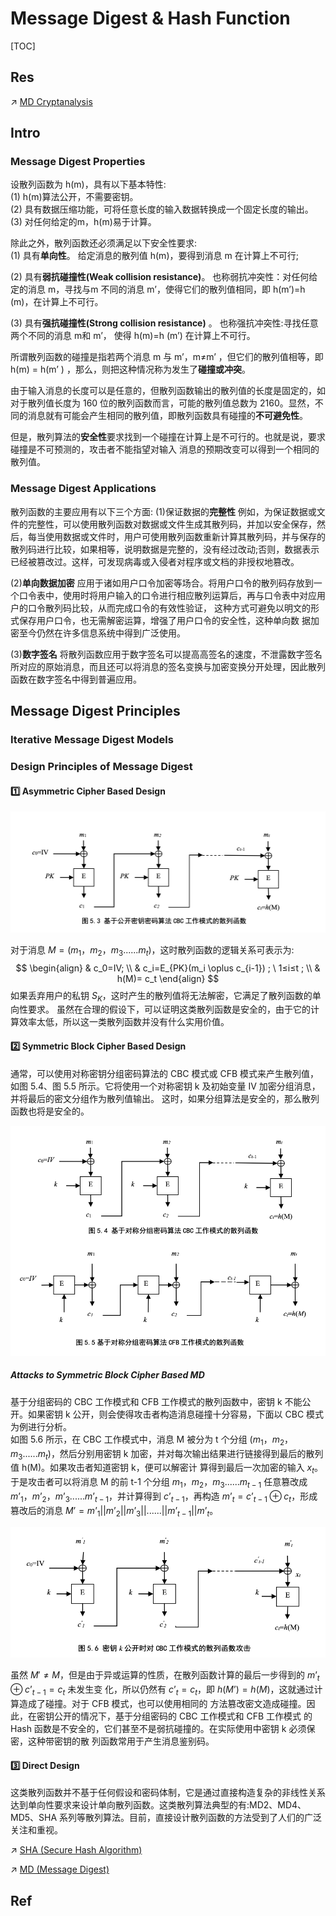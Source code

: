 # Message Digest & Hash Function

[TOC]




## Res
↗ [MD Cryptanalysis](../../../🤮%20Cryptanalysis/Modern%20Cipher%20Cryptanalysis/MD%20Cryptanalysis/MD%20Cryptanalysis.md)



## Intro
### Message Digest Properties
设散列函数为 h(m)，具有以下基本特性:  
(1) h(m)算法公开，不需要密钥。  
(2) 具有数据压缩功能，可将任意长度的输入数据转换成一个固定长度的输出。
(3) 对任何给定的m，h(m)易于计算。

除此之外，散列函数还必须满足以下安全性要求:  
(1) 具有**单向性**。
给定消息的散列值 h(m)，要得到消息 m 在计算上不可行;  

(2) 具有**弱抗碰撞性(Weak collision resistance)**。
也称弱抗冲突性：对任何给定的消息 m，寻找与m 不同的消息 m’，使得它们的散列值相同，即 h(m’)=h (m)，在计算上不可行。  

(3) 具有**强抗碰撞性(Strong collision resistance)** 。
也称强抗冲突性:寻找任意两个不同的消息 m和 m’， 使得 h(m)=h (m’) 在计算上不可行。  

所谓散列函数的碰撞是指若两个消息 m 与 m’，m≠m’ ，但它们的散列值相等，即 h(m) = h(m’ ) ，那么，则把这种情况称为发生了**碰撞或冲突**。

由于输入消息的长度可以是任意的，但散列函数输出的散列值的长度是固定的，如对于散列值长度为 160 位的散列函数而言，可能的散列值总数为 2160。显然，不同的消息就有可能会产生相同的散列值，即散列函数具有碰撞的**不可避免性**。

但是，散列算法的**安全性**要求找到一个碰撞在计算上是不可行的。也就是说，要求碰撞是不可预测的，攻击者不能指望对输入 消息的预期改变可以得到一个相同的散列值。


### Message Digest Applications
散列函数的主要应用有以下三个方面:
(1)保证数据的**完整性** 
例如，为保证数据或文件的完整性，可以使用散列函数对数据或文件生成其散列码，并加以安全保存，然后，每当使用数据或文件时，用户可使用散列函数重新计算其散列码，并与保存的散列码进行比较，如果相等，说明数据是完整的，没有经过改动;否则，数据表示已经被篡改过。这样，可发现病毒或入侵者对程序或文档的非授权地篡改。

(2)**单向数据加密** 
应用于诸如用户口令加密等场合。将用户口令的散列码存放到一个口令表中，使用时将用户输入的口令进行相应散列运算后，再与口令表中对应用户的口令散列码比较，从而完成口令的有效性验证， 这种方式可避免以明文的形式保存用户口令，也无需解密运算，增强了用户口令的安全性，这种单向数 据加密至今仍然在许多信息系统中得到广泛使用。

(3)**数字签名**
将散列函数应用于数字签名可以提高高签名的速度，不泄露数字签名所对应的原始消息，而且还可以将消息的签名变换与加密变换分开处理，因此散列函数在数字签名中得到普遍应用。



## Message Digest Principles
### Iterative Message Digest Models


### Design Principles of Message Digest
#### 1️⃣ Asymmetric Cipher Based Design
![](../../../../../../Assets/Pics/Screenshot%202023-05-21%20at%201.32.35%20PM.png)

对于消息 $M=(m_1，m_2，m_3......m_t)$，这时散列函数的逻辑关系可表示为: 
$$
\begin{align}
& c_0=IV; \\
& c_i=E_{PK}(m_i \oplus c_{i-1}) ; \ 1≤i≤t ; \\
& h(M)= c_t
\end{align}
$$
如果丢弃用户的私钥 $S_K$，这时产生的散列值将无法解密，它满足了散列函数的单向性要求。 虽然在合理的假设下，可以证明这类散列函数是安全的，由于它的计算效率太低，所以这一类散列函数并没有什么实用价值。


#### 2️⃣ Symmetric Block Cipher Based Design
通常，可以使用对称密钥分组密码算法的 CBC 模式或 CFB 模式来产生散列值，如图 5.4、图 5.5 所示。它将使用一个对称密钥 k 及初始变量 IV 加密分组消息，并将最后的密文分组作为散列值输出。 这时，如果分组算法是安全的，那么散列函数也将是安全的。

![](../../../../../../Assets/Pics/Screenshot%202023-05-21%20at%201.32.56%20PM.png)


##### Attacks to Symmetric Block Cipher Based MD
基于分组密码的 CBC 工作模式和 CFB 工作模式的散列函数中，密钥 k 不能公开。如果密钥 k 公开，则会使得攻击者构造消息碰撞十分容易，下面以 CBC 模式为例进行分析。  
如图 5.6 所示，在 CBC 工作模式中，消息 M 被分为 t 个分组 $(m_1，m_2，m_3......m_t)$，然后分别用密钥 k 加密，并对每次输出结果进行链接得到最后的散列值 h(M)。如果攻击者知道密钥 k，便可以解密计 算得到最后一次加密的输入 $x_t$。于是攻击者可以将消息 M 的前 t-1 个分组 $m_1，m_2，m_3......m_{t-1}$ 任意篡改成 $m’_1，m’_2，m’_3......m’_{t-1}$，并计算得到 $c’_{t-1}$，再构造 $m’_t= c’_{t-1} \oplus c_t$，形成篡改后的消息 $M’=m’_1||m’_2||m’_3||...... ||m’_{t-1}||m’_t$。

![](../../../../../../Assets/Pics/Screenshot%202023-05-21%20at%201.33.31%20PM.png)

虽然 $M' \neq M$，但是由于异或运算的性质，在散列函数计算的最后一步得到的 $m’_t \oplus c’_{t-1}=c_t$ 未发生变 化，所以仍然有 $c’_t= c_t$，即 $h(M’)=h(M)$，这就通过计算造成了碰撞。对于 CFB 模式，也可以使用相同的 方法篡改密文造成碰撞。因此，在密钥公开的情况下，基于分组密码的 CBC 工作模式和 CFB 工作模式 的 Hash 函数是不安全的，它们甚至不是弱抗碰撞的。在实际使用中密钥 k 必须保密，这种带密钥的散 列函数常用于产生消息鉴别码。


#### 3️⃣ Direct Design
这类散列函数并不基于任何假设和密码体制，它是通过直接构造复杂的非线性关系达到单向性要求来设计单向散列函数。这类散列算法典型的有:MD2、MD4、MD5、SHA 系列等散列算法。目前，直接设计散列函数的方法受到了人们的广泛关注和重视。

↗ [SHA (Secure Hash Algorithm)](SHA%20(Secure%20Hash%20Algorithm)/SHA%20(Secure%20Hash%20Algorithm).md)

↗ [MD (Message Digest)](MD%20(Message%20Digest)/MD%20(Message%20Digest).md)



## Ref
[👍 哈希碰撞与生日攻击 | 阮一峰的网络日志]: https://www.ruanyifeng.com/blog/2018/09/hash-collision-and-birthday-attack.html

[Birthday attack | Wikipedia]: https://en.wikipedia.org/wiki/Birthday_attack
